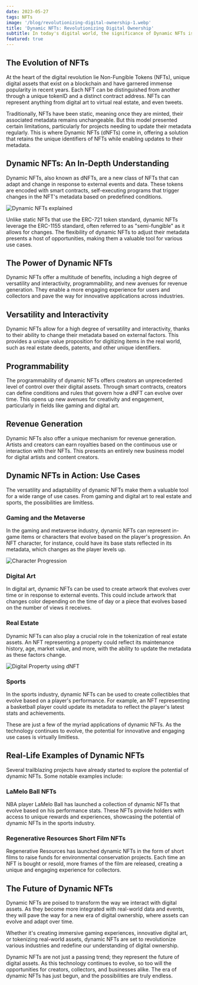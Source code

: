 ```yaml
---
date: 2023-05-27
tags: NFTs
image: '/blog/revolutionizing-digital-ownership-1.webp'
title: 'Dynamic NFTs: Revolutionizing Digital Ownership'
subtitle: In today's digital world, the significance of Dynamic NFTs is on the rise, redefining the landscape of digital ownership and revolutionizing various industries. These innovative tokens have paved the way for a myriad of applications, from gaming and digital art to property tokenization and digital identification.
featured: true
---
```


## The Evolution of NFTs

At the heart of the digital revolution lie Non-Fungible Tokens (NFTs), unique digital assets that exist on a blockchain and have garnered immense popularity in recent years. Each NFT can be distinguished from another through a unique tokenID and a distinct contract address. NFTs can represent anything from digital art to virtual real estate, and even tweets.

Traditionally, NFTs have been static, meaning once they are minted, their associated metadata remains unchangeable. But this model presented certain limitations, particularly for projects needing to update their metadata regularly. This is where Dynamic NFTs (dNFTs) come in, offering a solution that retains the unique identifiers of NFTs while enabling updates to their metadata.

## Dynamic NFTs: An In-Depth Understanding

Dynamic NFTs, also known as dNFTs, are a new class of NFTs that can adapt and change in response to external events and data. These tokens are encoded with smart contracts, self-executing programs that trigger changes in the NFT's metadata based on predefined conditions.

<img src="/blog/revolutionizing-digital-ownership-2.webp" alt="Dynamic NFTs explained"/>

Unlike static NFTs that use the ERC-721 token standard, dynamic NFTs leverage the ERC-1155 standard, often referred to as "semi-fungible" as it allows for changes. The flexibility of dynamic NFTs to adjust their metadata presents a host of opportunities, making them a valuable tool for various use cases.

## The Power of Dynamic NFTs

Dynamic NFTs offer a multitude of benefits, including a high degree of versatility and interactivity, programmability, and new avenues for revenue generation. They enable a more engaging experience for users and collectors and pave the way for innovative applications across industries.

## Versatility and Interactivity

Dynamic NFTs allow for a high degree of versatility and interactivity, thanks to their ability to change their metadata based on external factors. This provides a unique value proposition for digitizing items in the real world, such as real estate deeds, patents, and other unique identifiers.

## Programmability

The programmability of dynamic NFTs offers creators an unprecedented level of control over their digital assets. Through smart contracts, creators can define conditions and rules that govern how a dNFT can evolve over time. This opens up new avenues for creativity and engagement, particularly in fields like gaming and digital art.

## Revenue Generation

Dynamic NFTs also offer a unique mechanism for revenue generation. Artists and creators can earn royalties based on the continuous use or interaction with their NFTs. This presents an entirely new business model for digital artists and content creators.

## Dynamic NFTs in Action: Use Cases

The versatility and adaptability of dynamic NFTs make them a valuable tool for a wide range of use cases. From gaming and digital art to real estate and sports, the possibilities are limitless.

### Gaming and the Metaverse

In the gaming and metaverse industry, dynamic NFTs can represent in-game items or characters that evolve based on the player's progression. An NFT character, for instance, could have its base stats reflected in its metadata, which changes as the player levels up.

<img src="/blog/revolutionizing-digital-ownership-3.webp" alt="Character Progression"/>

### Digital Art

In digital art, dynamic NFTs can be used to create artwork that evolves over time or in response to external events. This could include artwork that changes color depending on the time of day or a piece that evolves based on the number of views it receives.

### Real Estate

Dynamic NFTs can also play a crucial role in the tokenization of real estate assets. An NFT representing a property could reflect its maintenance history, age, market value, and more, with the ability to update the metadata as these factors change.

<img src="/blog/revolutionizing-digital-ownership-4.webp" alt="Digital Property using dNFT" />

### Sports

In the sports industry, dynamic NFTs can be used to create collectibles that evolve based on a player's performance. For example, an NFT representing a basketball player could update its metadata to reflect the player's latest stats and achievements.

These are just a few of the myriad applications of dynamic NFTs. As the technology continues to evolve, the potential for innovative and engaging use cases is virtually limitless.

## Real-Life Examples of Dynamic NFTs

Several trailblazing projects have already started to explore the potential of dynamic NFTs. Some notable examples include:

### LaMelo Ball NFTs

NBA player LaMelo Ball has launched a collection of dynamic NFTs that evolve based on his performance stats. These NFTs provide holders with access to unique rewards and experiences, showcasing the potential of dynamic NFTs in the sports industry.

### Regenerative Resources Short Film NFTs

Regenerative Resources has launched dynamic NFTs in the form of short films to raise funds for environmental conservation projects. Each time an NFT is bought or resold, more frames of the film are released, creating a unique and engaging experience for collectors.

## The Future of Dynamic NFTs

Dynamic NFTs are poised to transform the way we interact with digital assets. As they become more integrated with real-world data and events, they will pave the way for a new era of digital ownership, where assets can evolve and adapt over time.

Whether it's creating immersive gaming experiences, innovative digital art, or tokenizing real-world assets, dynamic NFTs are set to revolutionize various industries and redefine our understanding of digital ownership.

Dynamic NFTs are not just a passing trend; they represent the future of digital assets. As this technology continues to evolve, so too will the opportunities for creators, collectors, and businesses alike. The era of dynamic NFTs has just begun, and the possibilities are truly endless.
